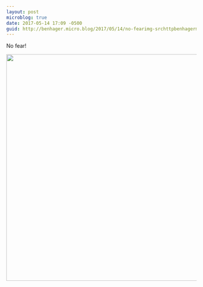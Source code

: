 ```yaml
---
layout: post
microblog: true
date: 2017-05-14 17:09 -0500
guid: http://benhager.micro.blog/2017/05/14/no-fearimg-srchttpbenhagermicrobloguploadsfffjpg.html
---
```

No fear!

<img src="http://benhager.micro.blog/uploads/2017/42f06ff389.jpg" width="600" height="600" style="height: auto" />
